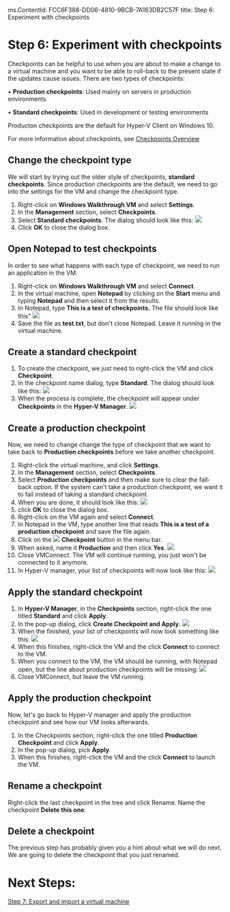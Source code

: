 ms.ContentId: FCC6F388-DD06-4810-9BCB-7A163DB2C57F
title: Step 6: Experiment with checkpoints

# Step 6: Experiment with checkpoints #

Checkpoints can be helpful to use when you are about to make a change to a virtual machine and you want to be able to roll-back to the present state if the updates cause issues. There are two types of checkpoints:

•	**Production checkpoints**: Used mainly on servers in production environments 

•	**Standard checkpoints**: Used in development or testing environments 


Producton checkpoints are the default for Hyper-V Client on Windows 10.

For more information about checkpoints, see [Checkpoints Overview](..\about\checkpoints_overview.md)


## Change the checkpoint type ##
We will start by trying out the older style of checkpoints, **standard checkpoints**. Since production checkpoints are the default, we need to go into the settings for the VM and change the checkpoint type.

1. Right-click on **Windows Walkthrough VM** and select **Settings**.
2. In the **Management** section, select **Checkpoints**.
3.	Select **Standard checkpoints**. The dialog should look like this:
![](media/standard.png)
4.	Click **OK** to close the dialog box.

## Open Notepad to test checkpoints ##
In order to see what happens with each type of checkpoint, we need to run an application in the VM. 
1. Right-click on **Windows Walkthrough VM** and select **Connect**.
2. In the virtual machine, open **Notepad** by clicking on the **Start** menu and typing **Notepad** and then select it from the results. 
3. In Notepad,  type **This is a test of checkpoints.** The file should look like this"
![](media/standard_notepad.png)
4. Save the file as **test.txt**, but don't close Notepad. Leave it running in the virtual machine.

## Create a standard checkpoint ##
1. To create the checkpoint, we just need to right-click the VM and click **Checkpoint**. 
2. In the checkpoint name dialog, type **Standard**. The dialog should look like this:
![](media/save_standard.png) 
3. When the process is complete, the checkpoint will appear under **Checkpoints** in the **Hyper-V Manager**.
![](media/standard_complete.png) 

## Create a production checkpoint ##
Now, we need to change change the type of checkpoint that we want to take back to **Production checkpoints** before we take another checkpoint.

1.	Right-click the virtual machine, and click **Settings**.
2.	In the **Management** section, select **Checkpoints**.
3.	Select **Production checkpoints** and then make sure to clear the fall-back option. If the system can't take a production checkpoint, we want it to fail instead of taking a standard checkpoint.
4.	When you are done, it should look like this:
![](media/production.png)
6.	click **OK** to close the dialog box.
7.	Right-click on the VM again and select **Connect**.
8.	In Notepad in the VM, type another line that reads **This is a test of a production checkpoint** and save the file again.
9.	Click on the ![](media/checkpoint_button.png) **Checkpoint** button in the menu bar.
10.	When asked, name it **Production** and then click **Yes**.
![](media/production_notepad.png) 
11. Close VMConnect. The VM will continue running, you just won't be connected to it anymore.
12. In Hyper-V manager, your list of checkpoints will now look like this:
![](media/production_complete.png)



## Apply the standard checkpoint ##

1.	In **Hyper-V Manager**, in the **Checkpoints** section, right-click the one titled **Standard** and click **Apply**.
3.	In the pop-up dialog, click **Create Checkpoint and Apply**. 
![](media/apply_standard.png)
4. When the finished, your list of checkpoints will now look something like this:
![](media/standard_applied.png)
5. When this finishes, right-click the VM and the click **Connect** to connect to the VM. 
6. When you connect to the VM, the VM should be running, with Notepad open, but the line about production checkpoints will be missing:
![](media/standard_applied_notepad.png)
7. Close VMConnect, but leave the VM running.


## Apply the production checkpoint ##
Now, let's go back to Hyper-V manager and apply the production checkpoint and see how our VM looks afterwards.

1.	In the Checkpoints section, right-click the one titled **Production Checkpoint** and click **Apply**.
2.	In the pop-up dialog, pick **Apply**. 
3. When this finishes, right-click the VM and the click **Connect** to launch the VM. 
	


## Rename a checkpoint ##
Right-click the last checkpoint in the tree and click Rename.
Name the checkpoint **Delete this one**.

## Delete a checkpoint ##
The previous step has probably given you a hint about what we will do next. We are going to delete the checkpoint that you just renamed.


# Next Steps: #
[Step 7: Export and import a virtual machine](step7.md)


